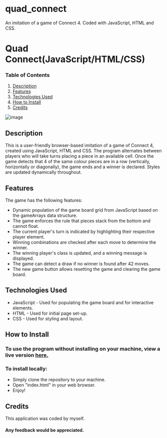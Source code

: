 # quad_connect
An imitation of a game of Connect 4. Coded with JavaScript, HTML and CSS. 


# Quad Connect(JavaScript/HTML/CSS)

### Table of Contents

1. [Description](#program-description)
2. [Features](#features)
3. [Technologies Used](#technologies)
4. [How to Install](#how-to-install)
5. [Credits](#credits)

![image](https://github.com/robbinwilson24/quad_connect/assets/123034061/c039e42f-642c-4878-9ddd-78f64f9ade2c)


## Description <a name="program-description"></a>
This is a user-friendly browser-based imitation of a game of Connect 4, created using JavaScript, HTML and CSS. 
The program alternates between players who will take turns placing a piece in an available cell. 
Once the game detects that 4 of the same colour pieces are in a row (vertically, horizontally or diagonally), the game ends and a winner is declared. 
Styles are updated dynamically throughout. 



## Features <a name="features"></a>
The game has the following features:
- Dynamic population of the game board grid from JavaScript based on the gameArrays data structure.
- The game enforces the rule that pieces stack from the bottom and cannot float.
- The current player's turn is indicated by highlighting their respective player element.
- Winning combinations are checked after each move to determine the winner.
- The winning player's class is updated, and a winning message is displayed.
- The game can detect a draw if no winner is found after 42 moves.
- The new game button allows resetting the game and clearing the game board.



## Technologies Used <a name="technologies"></a>
- JavaScript - Used for populating the game board and for interactive elements. 
- HTML - Used for initial page set-up. 
- CSS - Used for styling and layout. 


## How to Install <a name="how-to-install"></a>

### To use the program without installing on your machine, view a live version [here.](https://robbinwilson24.github.io/quad_connect/)


### To install locally:
- Simply clone the repository to your machine. 
- Open "index.html" in your web browser. 
- Enjoy! 


## Credits <a name="credits"></a>
This application was coded by myself. 


#### Any feedback would be appreciated.
